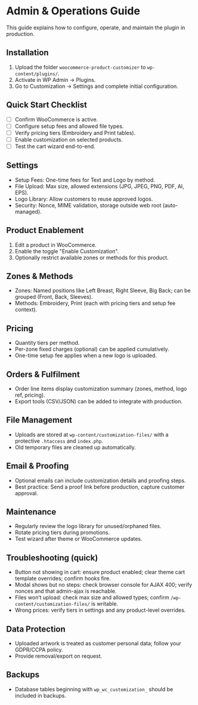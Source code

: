# Admin & Operations Guide

This guide explains how to configure, operate, and maintain the plugin in production.

## Installation
1. Upload the folder `woocommerce-product-customizer` to `wp-content/plugins/`.
2. Activate in WP Admin → Plugins.
3. Go to Customization → Settings and complete initial configuration.

## Quick Start Checklist
- [ ] Confirm WooCommerce is active.
- [ ] Configure setup fees and allowed file types.
- [ ] Verify pricing tiers (Embroidery and Print tables).
- [ ] Enable customization on selected products.
- [ ] Test the cart wizard end-to-end.

## Settings
- Setup Fees: One-time fees for Text and Logo by method.
- File Upload: Max size, allowed extensions (JPG, JPEG, PNG, PDF, AI, EPS).
- Logo Library: Allow customers to reuse approved logos.
- Security: Nonce, MIME validation, storage outside web root (auto-managed).

## Product Enablement
1. Edit a product in WooCommerce.
2. Enable the toggle "Enable Customization".
3. Optionally restrict available zones or methods for this product.

## Zones & Methods
- Zones: Named positions like Left Breast, Right Sleeve, Big Back; can be grouped (Front, Back, Sleeves).
- Methods: Embroidery, Print (each with pricing tiers and setup fee context).

## Pricing
- Quantity tiers per method.
- Per-zone fixed charges (optional) can be applied cumulatively.
- One-time setup fee applies when a new logo is uploaded.

## Orders & Fulfilment
- Order line items display customization summary (zones, method, logo ref, pricing).
- Export tools (CSV/JSON) can be added to integrate with production.

## File Management
- Uploads are stored at `wp-content/customization-files/` with a protective `.htaccess` and `index.php`.
- Old temporary files are cleaned up automatically.

## Email & Proofing
- Optional emails can include customization details and proofing steps.
- Best practice: Send a proof link before production, capture customer approval.

## Maintenance
- Regularly review the logo library for unused/orphaned files.
- Rotate pricing tiers during promotions.
- Test wizard after theme or WooCommerce updates.

## Troubleshooting (quick)
- Button not showing in cart: ensure product enabled; clear theme cart template overrides; confirm hooks fire.
- Modal shows but no steps: check browser console for AJAX 400; verify nonces and that admin-ajax is reachable.
- Files won’t upload: check max size and allowed types; confirm `/wp-content/customization-files/` is writable.
- Wrong prices: verify tiers in settings and any product-level overrides.

## Data Protection
- Uploaded artwork is treated as customer personal data; follow your GDPR/CCPA policy.
- Provide removal/export on request.

## Backups
- Database tables beginning with `wp_wc_customization_` should be included in backups.

